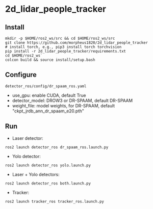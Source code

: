 # 2d_lidar_people_tracker

## Install
```
mkdir -p $HOME/ros2_ws/src && cd $HOME/ros2_ws/src
git clone https://github.com/morpheus1820/2d_lidar_people_tracker
# install torch, e.g., pip3 install torch torchvision
pip install -r 2d_lidar_people_tracker/requirements.txt
cd $HOME/ros2_ws` 
colcon build && source install/setup.bash
```

## Configure
`detector_ros/config/dr_spaam_ros.yaml`
  - use_gpu: enable CUDA, default True
  - detector_model: DROW3 or DR-SPAAM, default DR-SPAAM
  - weight_file: model weights, for DR-SPAAM, default "ckpt_jrdb_ann_dr_spaam_e20.pth"

## Run
- Laser detector:

`ros2 launch detector_ros dr_spaam_ros.launch.py`

- Yolo detector:

`ros2 launch detector_ros yolo.launch.py`

- Laser + Yolo detectors:

`ros2 launch detector_ros both.launch.py`

- Tracker:

`ros2 launch tracker_ros tracker_ros.launch.py`
